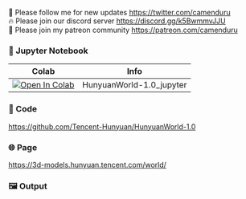 🐣 Please follow me for new updates https://twitter.com/camenduru <br />
🔥 Please join our discord server https://discord.gg/k5BwmmvJJU <br />
🥳 Please join my patreon community https://patreon.com/camenduru <br />

### 🍊 Jupyter Notebook

| Colab | Info
| --- | --- |
[![Open In Colab](https://colab.research.google.com/assets/colab-badge.svg)](https://colab.research.google.com/github/camenduru/HunyuanWorld-1.0-jupyter/blob/main/HunyuanWorld-1.0_jupyter.ipynb) | HunyuanWorld-1.0_jupyter

### 🧬 Code
https://github.com/Tencent-Hunyuan/HunyuanWorld-1.0

### 🌐 Page
https://3d-models.hunyuan.tencent.com/world/

### 🖼 Output

